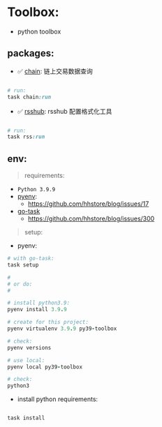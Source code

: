 # Toolbox:

- python toolbox

## packages:

- ✅ [chain](packages/chain/run.py): 链上交易数据查询

```ruby

# run:
task chain:run

```

- ✅ [rsshub](packages/rsshub/run.py): rsshub 配置格式化工具

```ruby

# run:
task rss:run

```

## env:

> requirements:

- `Python 3.9.9`
- [pyenv](https://github.com/pyenv/pyenv-installer):
  - https://github.com/hhstore/blog/issues/17
- [go-task](https://github.com/go-task/task)
  - https://github.com/hhstore/blog/issues/300

> setup:

- pyenv:

```ruby
# with go-task:
task setup

#
# or do:
#

# install python3.9:
pyenv install 3.9.9

# create for this project:
pyenv virtualenv 3.9.9 py39-toolbox

# check:
pyenv versions

# use local:
pyenv local py39-toolbox 

# check:
python3
```

- install python requirements:

```ruby

task install

```


